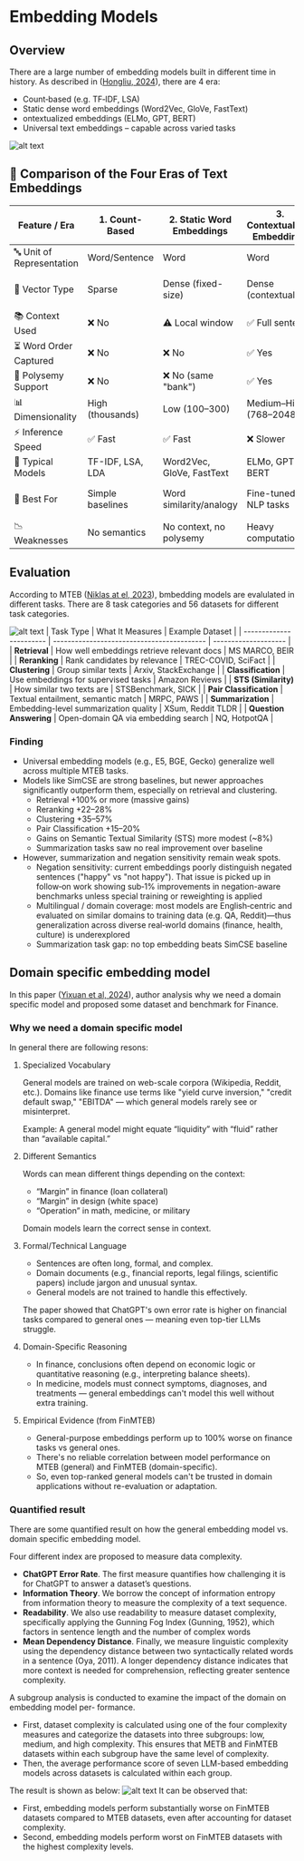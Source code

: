 # Embedding Models

## Overview
There are a large number of embedding models built in different time in history. As described in ([Hongliu, 2024](https://arxiv.org/pdf/2406.01607v1)), there are 4 era:
- Count‑based (e.g. TF‑IDF, LSA)
- Static dense word embeddings (Word2Vec, GloVe, FastText)
- ontextualized embeddings (ELMo, GPT, BERT)
- Universal text embeddings – capable across varied tasks

![alt text](image.png)

## 🧠 Comparison of the Four Eras of Text Embeddings

| Feature / Era           | 1. Count-Based       | 2. Static Word Embeddings | 3. Contextualized Embeddings | 4. Universal Text Embeddings |
|-------------------------|----------------------|----------------------------|------------------------------|-------------------------------|
| 🔤 Unit of Representation | Word/Sentence        | Word                       | Word                         | Sentence/Text                |
| 🧮 Vector Type           | Sparse               | Dense (fixed-size)         | Dense (contextual)           | Dense (general-purpose)      |
| 📚 Context Used          | ❌ No                | ⚠️ Local window            | ✅ Full sentence             | ✅ Full input                |
| ⏳ Word Order Captured   | ❌ No                | ❌ No                      | ✅ Yes                        | ✅ Yes                        |
| 🔄 Polysemy Support      | ❌ No                | ❌ No (same "bank")        | ✅ Yes                        | ✅ Yes                        |
| 📊 Dimensionality        | High (thousands)     | Low (100–300)              | Medium–High (768–2048)       | Compact (256–1024)           |
| ⚡ Inference Speed       | ✅ Fast              | ✅ Fast                    | ❌ Slower                    | ✅ Fast (post-training)       |
| 🧪 Typical Models        | TF-IDF, LSA, LDA     | Word2Vec, GloVe, FastText  | ELMo, GPT, BERT              | SimCSE, E5, BGE, Gecko        |
| 🧰 Best For              | Simple baselines     | Word similarity/analogy    | Fine-tuned NLP tasks         | Search, clustering, general NLP |
| 📉 Weaknesses            | No semantics         | No context, no polysemy    | Heavy computation            | Still limited on logic/negation |

## Evaluation

According to MTEB ([Niklas at el, 2023](https://arxiv.org/pdf/2210.07316)), bmbedding models are evalulated in different tasks. There are 8 task categories and 56 datasets for different task categories.

![alt text](image-1.png)
| Task Type               | What It Measures                           | Example Dataset      |
| ----------------------- | ------------------------------------------ | -------------------- |
| **Retrieval**           | How well embeddings retrieve relevant docs | MS MARCO, BEIR       |
| **Reranking**           | Rank candidates by relevance               | TREC-COVID, SciFact  |
| **Clustering**          | Group similar texts                        | Arxiv, StackExchange |
| **Classification**      | Use embeddings for supervised tasks        | Amazon Reviews       |
| **STS (Similarity)**    | How similar two texts are                  | STSBenchmark, SICK   |
| **Pair Classification** | Textual entailment, semantic match         | MRPC, PAWS           |
| **Summarization**       | Embedding-level summarization quality      | XSum, Reddit TLDR    |
| **Question Answering**  | Open-domain QA via embedding search        | NQ, HotpotQA         |


### Finding

- Universal embedding models (e.g., E5, BGE, Gecko) generalize well across multiple MTEB tasks.
- Models like SimCSE are strong baselines, but newer approaches significantly outperform them, especially on retrieval and clustering.
    - Retrieval +100% or more (massive gains)
    - Reranking +22–28%
    - Clustering +35–57%
    - Pair Classification +15–20%
    - Gains on Semantic Textual Similarity (STS) more modest (~8%)
    - Summarization tasks saw no real improvement over baseline
- However, summarization and negation sensitivity remain weak spots.
    - Negation sensitivity: current embeddings poorly distinguish negated sentences ("happy" vs "not happy"). That issue is picked up in follow‑on work showing sub‑1% improvements in negation-aware benchmarks unless special training or reweighting is applied 
    - Multilingual / domain coverage: most models are English‑centric and evaluated on similar domains to training data (e.g. QA, Reddit)—thus generalization across diverse real‑world domains (finance, health, culture) is underexplored 
    - Summarization task gap: no top embedding beats SimCSE baseline


## Domain specific embedding model

In this paper ([Yixuan et al, 2024](https://arxiv.org/pdf/2409.18511v3)), author analysis why we need a domain specific model and proposed some dataset and benchmark for Finance.

### Why we need a domain specific model

In general there are following resons:

1. Specialized Vocabulary

    General models are trained on web-scale corpora (Wikipedia, Reddit, etc.). Domains like finance use terms like "yield curve inversion," "credit default swap," "EBITDA" — which general models rarely see or misinterpret.

    Example:
    A general model might equate “liquidity” with “fluid” rather than “available capital.”

2. Different Semantics

    Words can mean different things depending on the context:
    - “Margin” in finance (loan collateral)
    - “Margin” in design (white space)
    - “Operation” in math, medicine, or military

    Domain models learn the correct sense in context.

3. Formal/Technical Language

    - Sentences are often long, formal, and complex.
    - Domain documents (e.g., financial reports, legal filings, scientific papers) include jargon and unusual syntax.
    - General models are not trained to handle this effectively.

    The paper showed that ChatGPT's own error rate is higher on financial tasks compared to general ones — meaning even top-tier LLMs struggle.

4. Domain-Specific Reasoning

    - In finance, conclusions often depend on economic logic or quantitative reasoning (e.g., interpreting balance sheets).
    - In medicine, models must connect symptoms, diagnoses, and treatments — general embeddings can't model this well without extra training.

5. Empirical Evidence (from FinMTEB)

    - General-purpose embeddings perform up to 100% worse on finance tasks vs general ones.
    - There's no reliable correlation between model performance on MTEB (general) and FinMTEB (domain-specific).
    - So, even top-ranked general models can't be trusted in domain applications without re-evaluation or adaptation.

### Quantified result

There are some quantified result on how the general embedding model vs. domain specific embedding model.

Four different index are proposed to measure data complexity.
- **ChatGPT Error Rate**. The first measure quantifies how challenging it is for ChatGPT to answer a dataset’s questions.
- **Information Theory**. We borrow the concept of information entropy from information theory to measure the complexity of a text sequence.
- **Readability**. We also use readability to measure dataset complexity, specifically applying the Gunning Fog Index (Gunning, 1952), which factors in sentence length and the number of complex words
- **Mean Dependency Distance**. Finally, we measure linguistic complexity using the dependency distance between two syntactically related words in a sentence (Oya, 2011). A longer dependency distance indicates that more context is needed for comprehension, reflecting greater sentence complexity.

A subgroup analysis is conducted to examine the impact of the domain on embedding model per-
formance. 
- First, dataset complexity is calculated using one of the four complexity measures and categorize the datasets into three subgroups: low, medium, and high complexity. This ensures that METB and FinMTEB datasets within each subgroup have the same level of complexity. 
- Then, the average performance score of seven LLM-based embedding models across datasets is calculated within each group.

The result is shown as below:
![alt text](image-2.png)
It can be observed that:
- First, embedding models perform substantially worse on FinMTEB datasets compared to MTEB datasets, even after accounting for dataset complexity.
- Second, embedding models perform worst on FinMTEB datasets with the highest complexity levels.